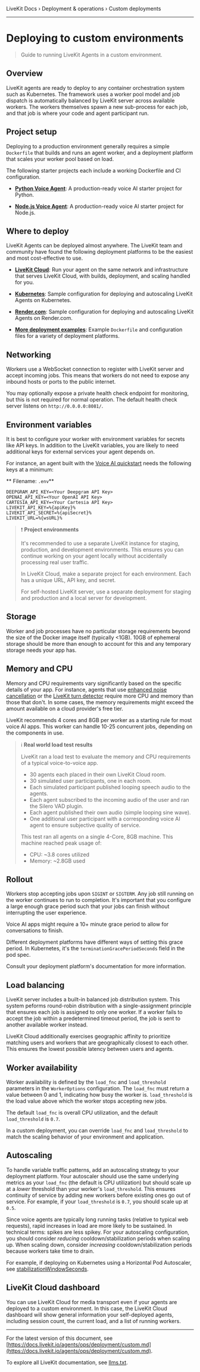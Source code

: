 LiveKit Docs › Deployment & operations › Custom deployments

---

# Deploying to custom environments

> Guide to running LiveKit Agents in a custom environment.

## Overview

LiveKit agents are ready to deploy to any container orchestration system such as Kubernetes. The framework uses a worker pool model and job dispatch is automatically balanced by LiveKit server across available workers. The workers themselves spawn a new sub-process for each job, and that job is where your code and agent participant run.

## Project setup

Deploying to a production environment generally requires a simple `Dockerfile` that builds and runs an agent worker, and a deployment platform that scales your worker pool based on load.

The following starter projects each include a working Dockerfile and CI configuration.

- **[Python Voice Agent](https://github.com/livekit-examples/agent-starter-python)**: A production-ready voice AI starter project for Python.

- **[Node.js Voice Agent](https://github.com/livekit-examples/agent-starter-node)**: A production-ready voice AI starter project for Node.js.

## Where to deploy

LiveKit Agents can be deployed almost anywhere. The LiveKit team and community have found the following deployment platforms to be the easiest and most cost-effective to use.

- **[LiveKit Cloud](https://docs.livekit.io/agents/ops/deployment.md)**: Run your agent on the same network and infrastructure that serves LiveKit Cloud, with builds, deployment, and scaling handled for you.

- **[Kubernetes](https://github.com/livekit-examples/agent-deployment/tree/main/kubernetes)**: Sample configuration for deploying and autoscaling LiveKit Agents on Kubernetes.

- **[Render.com](https://github.com/livekit-examples/agent-deployment/tree/main/render.com)**: Sample configuration for deploying and autoscaling LiveKit Agents on Render.com.

- **[More deployment examples](https://github.com/livekit-examples/agent-deployment)**: Example `Dockerfile` and configuration files for a variety of deployment platforms.

## Networking

Workers use a WebSocket connection to register with LiveKit server and accept incoming jobs. This means that workers do not need to expose any inbound hosts or ports to the public internet.

You may optionally expose a private health check endpoint for monitoring, but this is not required for normal operation. The default health check server listens on `http://0.0.0.0:8081/`.

## Environment variables

It is best to configure your worker with environment variables for secrets like API keys. In addition to the LiveKit variables, you are likely to need additional keys for external services your agent depends on.

For instance, an agent built with the [Voice AI quickstart](https://docs.livekit.io/agents/start/voice-ai.md) needs the following keys at a minimum:

** Filename: `.env`**

```shell
DEEPGRAM_API_KEY=<Your Deepgram API Key>
OPENAI_API_KEY=<Your OpenAI API Key>
CARTESIA_API_KEY=<Your Cartesia API Key>
LIVEKIT_API_KEY=%{apiKey}%
LIVEKIT_API_SECRET=%{apiSecret}%
LIVEKIT_URL=%{wsURL}%

```

> ❗ **Project environments**
> 
> It's recommended to use a separate LiveKit instance for staging, production, and development environments. This ensures you can continue working on your agent locally without accidentally processing real user traffic.
> 
> In LiveKit Cloud, make a separate project for each environment. Each has a unique URL, API key, and secret.
> 
> For self-hosted LiveKit server, use a separate deployment for staging and production and a local server for development.

## Storage

Worker and job processes have no particular storage requirements beyond the size of the Docker image itself (typically <1GB). 10GB of ephemeral storage should be more than enough to account for this and any temporary storage needs your app has.

## Memory and CPU

Memory and CPU requirements vary significantly based on the specific details of your app. For instance, agents that use [enhanced noise cancellation](https://docs.livekit.io/cloud/noise-cancellation.md) or the [LiveKit turn detector](https://docs.livekit.io/agents/build/turns/turn-detector.md) require more CPU and memory than those that don't. In some cases, the memory requirements might exceed the amount available on a cloud provider's free tier.

LiveKit recommends 4 cores and 8GB per worker as a starting rule for most voice AI apps. This worker can handle 10-25 concurrent jobs, depending on the components in use.

> ℹ️ **Real world load test results**
> 
> LiveKit ran a load test to evaluate the memory and CPU requirements of a typical voice-to-voice app.
> 
> - 30 agents each placed in their own LiveKit Cloud room.
> - 30 simulated user participants, one in each room.
> - Each simulated participant published looping speech audio to the agents.
> - Each agent subscribed to the incoming audio of the user and ran the Silero VAD plugin.
> - Each agent published their own audio (simple looping sine wave).
> - One additional user participant with a corresponding voice AI agent to ensure subjective quality of service.
> 
> This test ran all agents on a single 4-Core, 8GB machine. This machine reached peak usage of:
> 
> - CPU: ~3.8 cores utilized
> - Memory: ~2.8GB used

## Rollout

Workers stop accepting jobs upon `SIGINT` or `SIGTERM`. Any job still running on the worker continues to run to completion. It's important that you configure a large enough grace period such that your jobs can finish without interrupting the user experience.

Voice AI apps might require a 10+ minute grace period to allow for conversations to finish.

Different deployment platforms have different ways of setting this grace period. In Kubernetes, it's the `terminationGracePeriodSeconds` field in the pod spec.

Consult your deployment platform's documentation for more information.

## Load balancing

LiveKit server includes a built-in balanced job distribution system. This system peforms round-robin distribution with a single-assignment principle that ensures each job is assigned to only one worker. If a worker fails to accept the job within a predetermined timeout period, the job is sent to another available worker instead.

LiveKit Cloud additionally exercises geographic affinity to prioritize matching users and workers that are geographically closest to each other. This ensures the lowest possible latency between users and agents.

## Worker availability

Worker availability is defined by the `load_fnc` and `load_threshold` parameters in the `WorkerOptions` configuration. The `load_fnc` must return a value between 0 and 1, indicating how busy the worker is. `load_threshold` is the load value above which the worker stops accepting new jobs.

The default `load_fnc` is overall CPU utilization, and the default `load_threshold` is `0.7`.

In a custom deployment, you can override `load_fnc` and `load_threshold` to match the scaling behavior of your environment and application.

## Autoscaling

To handle variable traffic patterns, add an autoscaling strategy to your deployment platform. Your autoscaler should use the same underlying metrics as your `load_fnc` (the default is CPU utilization) but should scale up at a _lower_ threshold than your worker's `load_threshold`. This ensures continuity of service by adding new workers before existing ones go out of service. For example, if your `load_threshold` is `0.7`, you should scale up at `0.5`.

Since voice agents are typically long running tasks (relative to typical web requests), rapid increases in load are more likely to be sustained. In technical terms: spikes are less spikey. For your autoscaling configuration, you should consider _reducing_ cooldown/stabilization periods when scaling up. When scaling down, consider _increasing_ cooldown/stabilization periods because workers take time to drain.

For example, if deploying on Kubernetes using a Horizontal Pod Autoscaler, see [stabilizationWindowSeconds](https://kubernetes.io/docs/tasks/run-application/horizontal-pod-autoscale/#default-behavior).

## LiveKit Cloud dashboard

You can use LiveKit Cloud for media transport even if your agents are deployed to a custom environment.  In this case, the LiveKit Cloud dashboard will show general information your self-deployed agents, including session count, the current load, and a list of running workers.

---


For the latest version of this document, see [https://docs.livekit.io/agents/ops/deployment/custom.md](https://docs.livekit.io/agents/ops/deployment/custom.md).

To explore all LiveKit documentation, see [llms.txt](https://docs.livekit.io/llms.txt).